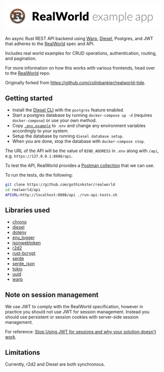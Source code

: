 # ![RealWorld Example App](logo.png)

An async Rust REST API backend using [Warp](https://github.com/seanmonstar/warp), [Diesel](https://github.com/diesel-rs/diesel), Postgres, and JWT that adheres to the [RealWorld](https://github.com/gothinkster/realworld) spec and API.

Includes real world examples for CRUD operations, authentication, routing, and pagination.

For more information on how this works with various frontends, head over to the [RealWorld](https://github.com/gothinkster/realworld) repo.

Originally forked from https://github.com/colinbankier/realworld-tide.

## Getting started

- Install the [Diesel CLI](https://github.com/diesel-rs/diesel/tree/master/diesel_cli) with the `postgres` feature enabled.
- Start a postgres database by running `docker-compose up -d` (requires `docker-compose`) or use your own method.
- Copy [`.env.example`](./.env.example) to `.env` and change any environment variables accordingly to your system.
- Setup the database by running `diesel database setup`.
- When you are done, stop the database with `docker-compose stop`.

The URL of the API will be the value of `BIND_ADDRESS` in `.env` along with `/api`, e.g. `https://127.0.0.1:8088/api`.

To test the API, RealWorld provides a [Postman collection](https://github.com/gothinkster/realworld/blob/master/api/Conduit.postman_collection.json) that we can use.

To run the tests, do the following:

```bash
git clone https://github.com/gothinkster/realworld
cd realworld/api
APIURL=http://localhost:8088/api ./run-api-tests.sh
```

## Libraries used

- [chrono](https://github.com/chronotope/chrono)
- [diesel](https://github.com/diesel-rs/diesel)
- [dotenv](https://github.com/dotenv-rs/dotenv)
- [env_logger](https://github.com/sebasmagri/env_logger/)
- [jsonwebtoken](https://github.com/Keats/jsonwebtoken)
- [r2d2](https://github.com/sfackler/r2d2)
- [rust-bcrypt](https://github.com/Keats/rust-bcrypt)
- [serde](https://github.com/serde-rs/serde)
- [serde_json](https://github.com/serde-rs/json)
- [tokio](https://github.com/tokio-rs/tokio)
- [uuid](https://github.com/uuid-rs/uuid)
- [warp](https://github.com/seanmonstar/warp)

## Note on session management

We use JWT to comply with the RealWorld specification, however in practice you should not use JWT for session management. Instead you should use persistent or session cookies with server-side session management.

For reference: [Stop Using JWT for sessions and why your solution doesn't work](http://cryto.net/~joepie91/blog/2016/06/19/stop-using-jwt-for-sessions-part-2-why-your-solution-doesnt-work/).

## Limitations

Currently, r2d2 and Diesel are both synchronous.
